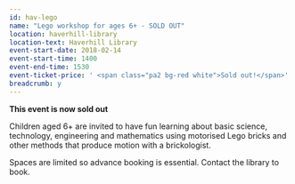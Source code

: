 ```yaml
---
id: hav-lego
name: "Lego workshop for ages 6+ - SOLD OUT"
location: haverhill-library
location-text: Haverhill Library
event-start-date: 2018-02-14
event-start-time: 1400
event-end-time: 1530
event-ticket-price: ' <span class="pa2 bg-red white">Sold out!</span>'
breadcrumb: y
---
```


**This event is now sold out**

Children aged 6+ are invited to have fun learning about basic science, technology, engineering and mathematics using motorised Lego bricks and other methods that produce motion with a brickologist.

Spaces are limited so advance booking is essential. Contact the library to book.

